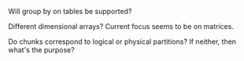 Will group by on tables be supported?

Different dimensional arrays? Current focus seems to be on matrices.

Do chunks correspond to logical or physical partitions? If neither, then
what's the purpose?
